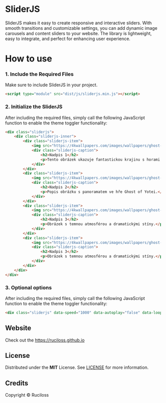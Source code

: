 # SliderJS

SliderJS makes it easy to create responsive and interactive sliders. 
With smooth transitions and customizable settings, you can add dynamic image carousels and content sliders to your website. 
The library is lightweight, easy to integrate, and perfect for enhancing user experience.

# How to use

### 1. Include the Required Files
Make sure to include SliderJS in your project.

```html
<script type="module" src="dist/js/sliderjs.min.js"></script>
```

### 2. Initialize the SliderJS
After including the required files, simply call the following JavaScript function to enable the theme toggler functionality:

```html
<div class="sliderjs">
    <div class="sliderjs-inner">
        <div class="sliderjs-item">
            <img src="https://4kwallpapers.com/images/wallpapers/ghost-of-yotei-game-3840x2160-19048.jpg" alt="Obrazek 1">
            <div class="sliderjs-caption">
                <h2>Nadpis 1</h2>
                <p>Tento obrázek ukazuje fantastickou krajinu s horami a přírodou.</p>
            </div>
        </div>
        <div class="sliderjs-item">
            <img src="https://4kwallpapers.com/images/wallpapers/ghost-of-yotei-game-3840x2160-19048.jpg" alt="Obrazek 2">
            <div class="sliderjs-caption">
                <h2>Nadpis 2</h2>
                <p>Popis obrázku s panoramatem ve hře Ghost of Yotei.</p>
            </div>
        </div>
        <div class="sliderjs-item">
            <img src="https://4kwallpapers.com/images/wallpapers/ghost-of-yotei-game-3840x2160-19048.jpg" alt="Obrazek 3">
            <div class="sliderjs-caption">
                <h2>Nadpis 3</h2>
                <p>Obrázek s temnou atmosférou a dramatickými stíny.</p>
            </div>
        </div>
        <div class="sliderjs-item">
            <img src="https://4kwallpapers.com/images/wallpapers/ghost-of-yotei-game-3840x2160-19048.jpg" alt="Obrazek 3">
            <div class="sliderjs-caption">
                <h2>Nadpis 3</h2>
                <p>Obrázek s temnou atmosférou a dramatickými stíny.</p>
            </div>
        </div>
    </div>
</div>
```

### 3. Optional options
After including the required files, simply call the following JavaScript function to enable the theme toggler functionality:

```html
<div class="sliderjs" data-speed="1000" data-autoplay="false" data-loop="false" data-nav="false" data-dots="false" data-counter="false" data-control="false" data-overlay="true">
```

## Website

Check out the https://ruciloss.github.io

## License

Distributed under the **MIT** License. See [LICENSE](https://opensource.org/license/mit) for more information.

## Credits

Copyright © Ruciloss
